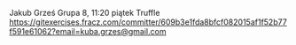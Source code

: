 Jakub Grześ
Grupa 8, 11:20 piątek
Truffle
https://gitexercises.fracz.com/committer/609b3e1fda8bfcf082015af1f52b77f591e61062?email=kuba.grzes@gmail.com